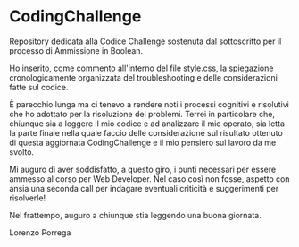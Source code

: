 # CodingChallenge
Repository dedicata alla Codice Challenge sostenuta dal sottoscritto per il processo di Ammissione in Boolean.

Ho inserito, come commento all'interno del file style.css, la spiegazione cronologicamente organizzata del troubleshooting e delle considerazioni
fatte sul codice.

È parecchio lunga ma ci tenevo a rendere noti i processi cognitivi e risolutivi che ho adottato per la risoluzione dei problemi. Terrei in particolare che,
chiunque sia a leggere il mio codice e ad analizzare il mio operato, sia letta la parte finale nella quale faccio delle considerazione sul risultato
ottenuto di questa aggiornata CodingChallenge e il mio pensiero sul lavoro da me svolto.

Mi auguro di aver soddisfatto, a questo giro, i punti necessari per essere ammesso al corso per Web Developer. Nel caso così non fosse, aspetto con ansia
una seconda call per indagare eventuali criticità e suggerimenti per risolverle!

Nel frattempo, auguro a chiunque stia leggendo una buona giornata.

Lorenzo Porrega
